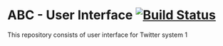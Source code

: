 # ABC - User Interface [![Build Status](http://149.165.156.122:8080/buildStatus/icon?job=ABC-multibranch/develop-web-ui)](http://149.165.156.122:8080/job/ABC-multibranch/job/develop-web-ui/)

This repository consists of user interface for Twitter system
1

